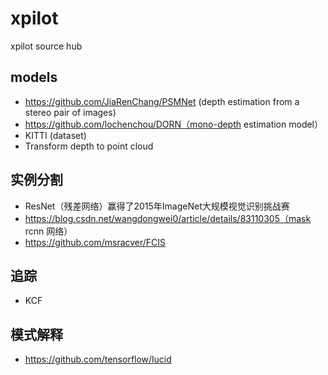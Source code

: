 # xpilot
xpilot source hub

## models

- https://github.com/JiaRenChang/PSMNet (depth estimation from a stereo pair of images)
- https://github.com/lochenchou/DORN（mono-depth estimation model）
- KITTI (dataset)
- Transform depth to point cloud

## 实例分割
- ResNet（残差网络）赢得了2015年ImageNet大规模视觉识别挑战赛
- https://blog.csdn.net/wangdongwei0/article/details/83110305（mask rcnn 网络）
- https://github.com/msracver/FCIS

## 追踪
- KCF

## 模式解释
- https://github.com/tensorflow/lucid
